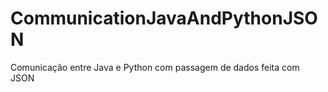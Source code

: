 # CommunicationJavaAndPythonJSON
Comunicação entre Java e Python com passagem de dados feita com JSON
